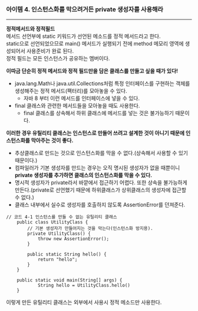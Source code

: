 ### 아이템 4. 인스턴스화를 막으려거든 private 생성자를 사용해라 

---
**정적메서드와 정적필드**   
메서드 선언부에 static 키워드가 선언된 메소드를 정적 메서드라고 한다.  
static으로 선언되었으므로 main() 메서드가 실행되기 전에 method 메모리 영역에 생성되어서 사용준비가 완료 된다.   
정적 필드는 모든 인스턴스가 공유하는 멤버이다.

**이따금 단순히 정적 메서드와 정적 필드만을 담은 클래스를 만들고 싶을 때가 있다!**
- java.lang.Math나 java.util.Collections처럼 특정 인터페이스를 구현하는 객체를 생성해주는 정적 메서드(팩터리)를 모아놓을 수 있다.
  + 자바 8 부터 이런 메서드를 인터페이스에 넣을 수 있다. 
- final 클래스와 관련한 메서드들을 모아놓을 때도 사용한다. 
  + final 클래스를 상속해서 하위 클래스에 메서드를 넣는 것은 불가능하기 때문이다. 


**이러한 경우 유틸리티 클래스는 인스턴스로 만들어 쓰려고 설계한 것이 아니기 때문에 인스턴스화를 막아주는 것이 좋다.** 
- 추상클래스로 만드는 것으로 인스턴스화를 막을 수 없다.(상속해서 사용할 수 있기 때문이다.) 
- 컴파일러가 기본 생성자를 만드는 경우는 오직 명시된 생성자가 없을 때뿐이니 **private 생성자를 추가하면 클래스의 인스턴스화를 막을 수 있다.**
- 명시적 생성자가 private라서 바깥에서 접근하기 어렵다. 또한 상속을 불가능하게 만든다.(private로 선언했기 때문에 하위클래스가 상위클래스의 생성자에 접근할 수 없다.)
- 클래스 내부에서 실수로 생성자를 호출하지 않도록 AssertionError를 던져준다. 

```
// 코드 4-1 인스턴스를 만들 수 없는 유틸리티 클래스 
    public class UtilityClass {
        // 기본 생성자가 만들어지는 것을 막는다(인스턴스화 방지용).
        private UtilityClass() {
            throw new AssertionError();
        }

        public static String hello() {
            return "hello";
        }
    }

    public static void main(String[] args) {
            String hello = UtilityClass.hello()
    }

```
이렇게 만든 유틸리티 클래스는 외부에서 사용시 정적 메소드만 사용한다.

